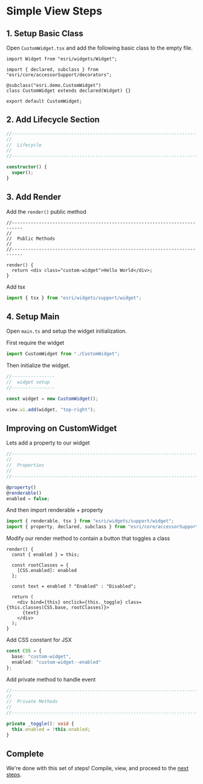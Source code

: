 # Simple View Steps

## 1. Setup Basic Class

Open `CustomWidget.tsx` and add the following basic class to the empty file.

```tsx
import Widget from "esri/widgets/Widget";

import { declared, subclass } from "esri/core/accessorSupport/decorators";

@subclass("esri.demo.CustomWidget")
class CustomWidget extends declared(Widget) {}

export default CustomWidget;
```

## 2. Add Lifecycle Section

```ts
//--------------------------------------------------------------------------
//
//  Lifecycle
//
//--------------------------------------------------------------------------

constructor() {
  super();
}
```

## 3. Add Render

Add the `render()` public method

```tsx
//--------------------------------------------------------------------------
//
//  Public Methods
//
//--------------------------------------------------------------------------

render() {
  return <div class="custom-widget">Hello World</div>;
}
```

Add tsx

```ts
import { tsx } from "esri/widgets/support/widget";
```

## 4. Setup Main

Open `main.ts` and setup the widget initialization.

First require the widget

```ts
import CustomWidget from "./CustomWidget";
```

Then initialize the widget.

```ts
//----------------
//  widget setup
//----------------

const widget = new CustomWidget();

view.ui.add(widget, "top-right");
```

## Improving on CustomWidget

Lets add a property to our widget

```ts
//--------------------------------------------------------------------------
//
//  Properties
//
//--------------------------------------------------------------------------

@property()
@renderable()
enabled = false;
```

And then import renderable + property

```ts
import { renderable, tsx } from "esri/widgets/support/widget";
import { property, declared, subclass } from "esri/core/accessorSupport/decorators";
```

Modify our render method to contain a button that toggles a class

```tsx
render() {
  const { enabled } = this;

  const rootClasses = {
    [CSS.enabled]: enabled
  };

  const text = enabled ? "Enabled" : "Disabled";

  return (
    <div bind={this} onclick={this._toggle} class={this.classes(CSS.base, rootClasses)}>
      {text}
    </div>
  );
}
```

Add CSS constant for JSX

```ts
const CSS = {
  base: "custom-widget",
  enabled: "custom-widget--enabled"
};
```

Add private method to handle event

```ts
//--------------------------------------------------------------------------
//
//  Private Methods
//
//--------------------------------------------------------------------------

private _toggle(): void {
  this.enabled = !this.enabled;
}
```

## Complete

We're done with this set of steps! Compile, view, and proceed to the [next steps](../4-updated-view/STEPS.md).
